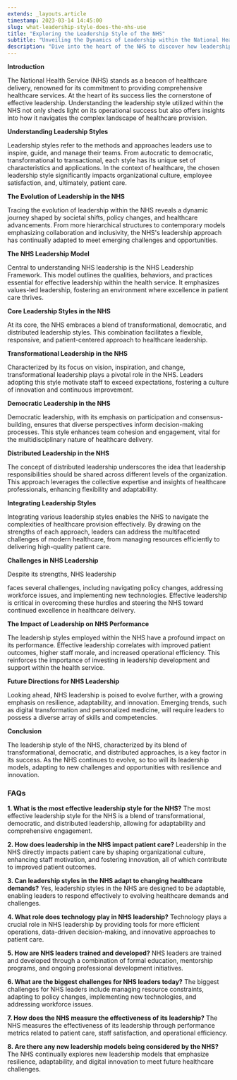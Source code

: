 ```yaml
---
extends: _layouts.article
timestamp: 2023-03-14 14:45:00
slug: what-leadership-style-does-the-nhs-use
title: "Exploring the Leadership Style of the NHS"
subtitle: "Unveiling the Dynamics of Leadership within the National Health Service"
description: "Dive into the heart of the NHS to discover how leadership styles shape healthcare delivery, enhance patient care, and inspire innovation. Learn about the blend of transformational, democratic, and distributed leadership that drives the NHS towards excellence."
---
```


**Introduction**

The National Health Service (NHS) stands as a beacon of healthcare delivery, renowned for its commitment to providing comprehensive healthcare services. At the heart of its success lies the cornerstone of effective leadership. Understanding the leadership style utilized within the NHS not only sheds light on its operational success but also offers insights into how it navigates the complex landscape of healthcare provision.

**Understanding Leadership Styles**

Leadership styles refer to the methods and approaches leaders use to inspire, guide, and manage their teams. From autocratic to democratic, transformational to transactional, each style has its unique set of characteristics and applications. In the context of healthcare, the chosen leadership style significantly impacts organizational culture, employee satisfaction, and, ultimately, patient care.

**The Evolution of Leadership in the NHS**

Tracing the evolution of leadership within the NHS reveals a dynamic journey shaped by societal shifts, policy changes, and healthcare advancements. From more hierarchical structures to contemporary models emphasizing collaboration and inclusivity, the NHS's leadership approach has continually adapted to meet emerging challenges and opportunities.

**The NHS Leadership Model**

Central to understanding NHS leadership is the NHS Leadership Framework. This model outlines the qualities, behaviors, and practices essential for effective leadership within the health service. It emphasizes values-led leadership, fostering an environment where excellence in patient care thrives.

**Core Leadership Styles in the NHS**

At its core, the NHS embraces a blend of transformational, democratic, and distributed leadership styles. This combination facilitates a flexible, responsive, and patient-centered approach to healthcare leadership.

**Transformational Leadership in the NHS**

Characterized by its focus on vision, inspiration, and change, transformational leadership plays a pivotal role in the NHS. Leaders adopting this style motivate staff to exceed expectations, fostering a culture of innovation and continuous improvement.

**Democratic Leadership in the NHS**

Democratic leadership, with its emphasis on participation and consensus-building, ensures that diverse perspectives inform decision-making processes. This style enhances team cohesion and engagement, vital for the multidisciplinary nature of healthcare delivery.

**Distributed Leadership in the NHS**

The concept of distributed leadership underscores the idea that leadership responsibilities should be shared across different levels of the organization. This approach leverages the collective expertise and insights of healthcare professionals, enhancing flexibility and adaptability.

**Integrating Leadership Styles**

Integrating various leadership styles enables the NHS to navigate the complexities of healthcare provision effectively. By drawing on the strengths of each approach, leaders can address the multifaceted challenges of modern healthcare, from managing resources efficiently to delivering high-quality patient care.

**Challenges in NHS Leadership**

Despite its strengths, NHS leadership

 faces several challenges, including navigating policy changes, addressing workforce issues, and implementing new technologies. Effective leadership is critical in overcoming these hurdles and steering the NHS toward continued excellence in healthcare delivery.

**The Impact of Leadership on NHS Performance**

The leadership styles employed within the NHS have a profound impact on its performance. Effective leadership correlates with improved patient outcomes, higher staff morale, and increased operational efficiency. This reinforces the importance of investing in leadership development and support within the health service.

**Future Directions for NHS Leadership**

Looking ahead, NHS leadership is poised to evolve further, with a growing emphasis on resilience, adaptability, and innovation. Emerging trends, such as digital transformation and personalized medicine, will require leaders to possess a diverse array of skills and competencies.

**Conclusion**

The leadership style of the NHS, characterized by its blend of transformational, democratic, and distributed approaches, is a key factor in its success. As the NHS continues to evolve, so too will its leadership models, adapting to new challenges and opportunities with resilience and innovation.

### FAQs

**1. What is the most effective leadership style for the NHS?**
The most effective leadership style for the NHS is a blend of transformational, democratic, and distributed leadership, allowing for adaptability and comprehensive engagement.

**2. How does leadership in the NHS impact patient care?**
Leadership in the NHS directly impacts patient care by shaping organizational culture, enhancing staff motivation, and fostering innovation, all of which contribute to improved patient outcomes.

**3. Can leadership styles in the NHS adapt to changing healthcare demands?**
Yes, leadership styles in the NHS are designed to be adaptable, enabling leaders to respond effectively to evolving healthcare demands and challenges.

**4. What role does technology play in NHS leadership?**
Technology plays a crucial role in NHS leadership by providing tools for more efficient operations, data-driven decision-making, and innovative approaches to patient care.

**5. How are NHS leaders trained and developed?**
NHS leaders are trained and developed through a combination of formal education, mentorship programs, and ongoing professional development initiatives.

**6. What are the biggest challenges for NHS leaders today?**
The biggest challenges for NHS leaders include managing resource constraints, adapting to policy changes, implementing new technologies, and addressing workforce issues.

**7. How does the NHS measure the effectiveness of its leadership?**
The NHS measures the effectiveness of its leadership through performance metrics related to patient care, staff satisfaction, and operational efficiency.

**8. Are there any new leadership models being considered by the NHS?**
The NHS continually explores new leadership models that emphasize resilience, adaptability, and digital innovation to meet future healthcare challenges.

